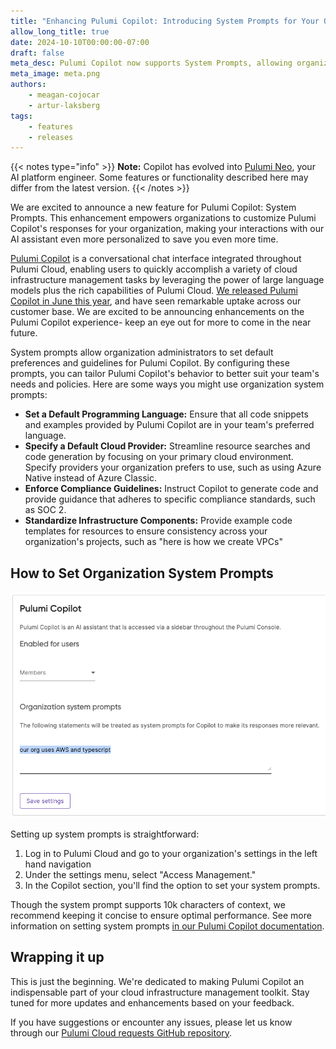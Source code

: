 ```yaml
---
title: "Enhancing Pulumi Copilot: Introducing System Prompts for Your Organization"
allow_long_title: true
date: 2024-10-10T00:00:00-07:00
draft: false
meta_desc: Pulumi Copilot now supports System Prompts, allowing organizations to customize Copilot responses for more personalized and efficient interactions.
meta_image: meta.png
authors:
    - meagan-cojocar
    - artur-laksberg
tags:
    - features
    - releases
---
```


{{< notes type="info" >}}
**Note:** Copilot has evolved into [Pulumi Neo](/product/neo/), your AI platform engineer. Some features or functionality described here may differ from the latest version.
{{< /notes >}}

We are excited to announce a new feature for Pulumi Copilot: System Prompts. This enhancement empowers organizations to customize Pulumi Copilot's responses for your organization, making your interactions with our AI assistant even more personalized to save you even more time.

<!--more-->

[Pulumi Copilot](/docs/pulumi-cloud/copilot/) is a conversational chat interface integrated throughout Pulumi Cloud, enabling users to quickly accomplish a variety of cloud infrastructure management tasks by leveraging the power of large language models plus the rich capabilities of Pulumi Cloud. [We released Pulumi Copilot in June this year](/blog/pulumi-copilot/), and have seen remarkable uptake across our customer base. We are excited to be announcing enhancements on the Pulumi Copilot experience- keep an eye out for more to come in the near future.

System prompts allow organization administrators to set default preferences and guidelines for Pulumi Copilot. By configuring these prompts, you can tailor Pulumi Copilot's behavior to better suit your team's needs and policies. Here are some ways you might use organization system prompts:

- **Set a Default Programming Language:** Ensure that all code snippets and examples provided by Pulumi Copilot are in your team's preferred language.
- **Specify a Default Cloud Provider:** Streamline resource searches and code generation by focusing on your primary cloud environment. Specify providers your organization prefers to use, such as using Azure Native instead of Azure Classic.
- **Enforce Compliance Guidelines:** Instruct Copilot to generate code and provide guidance that adheres to specific compliance standards, such as SOC 2.
- **Standardize Infrastructure Components:** Provide example code templates for resources to ensure consistency across your organization's projects, such as "here is how we create VPCs"

## How to Set Organization System Prompts

![Access Management Copilot section in the UI](org-system-prompts.png)

Setting up system prompts is straightforward:

1. Log in to Pulumi Cloud and go to your organization's settings in the left hand navigation
2. Under the settings menu, select "Access Management."
3. In the Copilot section, you'll find the option to set your system prompts.

Though the system prompt supports 10k characters of context, we recommend keeping it concise to ensure optimal performance. See more information on setting system prompts [in our Pulumi Copilot documentation](/docs/pulumi-cloud/copilot/).

## Wrapping it up

This is just the beginning. We're dedicated to making Pulumi Copilot an indispensable part of your cloud infrastructure management toolkit. Stay tuned for more updates and enhancements based on your feedback.

If you have suggestions or encounter any issues, please let us know through our [Pulumi Cloud requests GitHub repository](https://github.com/pulumi/pulumi-cloud-requests).

